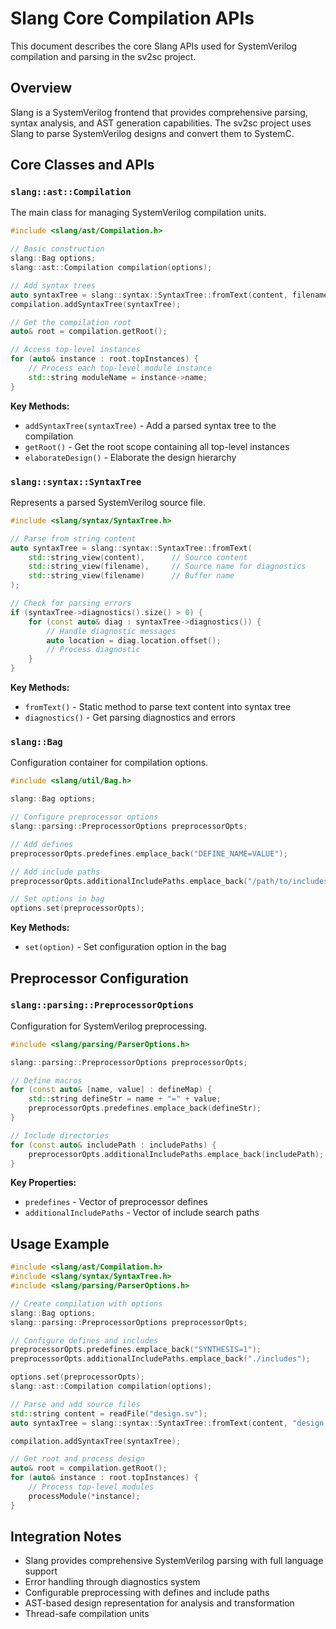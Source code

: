 # Slang Core Compilation APIs

This document describes the core Slang APIs used for SystemVerilog compilation and parsing in the sv2sc project.

## Overview

Slang is a SystemVerilog frontend that provides comprehensive parsing, syntax analysis, and AST generation capabilities. The sv2sc project uses Slang to parse SystemVerilog designs and convert them to SystemC.

## Core Classes and APIs

### `slang::ast::Compilation`

The main class for managing SystemVerilog compilation units.

```cpp
#include <slang/ast/Compilation.h>

// Basic construction
slang::Bag options;
slang::ast::Compilation compilation(options);

// Add syntax trees
auto syntaxTree = slang::syntax::SyntaxTree::fromText(content, filename, filename);
compilation.addSyntaxTree(syntaxTree);

// Get the compilation root
auto& root = compilation.getRoot();

// Access top-level instances
for (auto& instance : root.topInstances) {
    // Process each top-level module instance
    std::string moduleName = instance->name;
}
```

**Key Methods:**
- `addSyntaxTree(syntaxTree)` - Add a parsed syntax tree to the compilation
- `getRoot()` - Get the root scope containing all top-level instances
- `elaborateDesign()` - Elaborate the design hierarchy

### `slang::syntax::SyntaxTree`

Represents a parsed SystemVerilog source file.

```cpp
#include <slang/syntax/SyntaxTree.h>

// Parse from string content
auto syntaxTree = slang::syntax::SyntaxTree::fromText(
    std::string_view(content),      // Source content
    std::string_view(filename),     // Source name for diagnostics
    std::string_view(filename)      // Buffer name
);

// Check for parsing errors
if (syntaxTree->diagnostics().size() > 0) {
    for (const auto& diag : syntaxTree->diagnostics()) {
        // Handle diagnostic messages
        auto location = diag.location.offset();
        // Process diagnostic
    }
}
```

**Key Methods:**
- `fromText()` - Static method to parse text content into syntax tree
- `diagnostics()` - Get parsing diagnostics and errors

### `slang::Bag`

Configuration container for compilation options.

```cpp
#include <slang/util/Bag.h>

slang::Bag options;

// Configure preprocessor options
slang::parsing::PreprocessorOptions preprocessorOpts;

// Add defines
preprocessorOpts.predefines.emplace_back("DEFINE_NAME=VALUE");

// Add include paths
preprocessorOpts.additionalIncludePaths.emplace_back("/path/to/includes");

// Set options in bag
options.set(preprocessorOpts);
```

**Key Methods:**
- `set(option)` - Set configuration option in the bag

## Preprocessor Configuration

### `slang::parsing::PreprocessorOptions`

Configuration for SystemVerilog preprocessing.

```cpp
#include <slang/parsing/ParserOptions.h>

slang::parsing::PreprocessorOptions preprocessorOpts;

// Define macros
for (const auto& [name, value] : defineMap) {
    std::string defineStr = name + "=" + value;
    preprocessorOpts.predefines.emplace_back(defineStr);
}

// Include directories
for (const auto& includePath : includePaths) {
    preprocessorOpts.additionalIncludePaths.emplace_back(includePath);
}
```

**Key Properties:**
- `predefines` - Vector of preprocessor defines
- `additionalIncludePaths` - Vector of include search paths

## Usage Example

```cpp
#include <slang/ast/Compilation.h>
#include <slang/syntax/SyntaxTree.h>
#include <slang/parsing/ParserOptions.h>

// Create compilation with options
slang::Bag options;
slang::parsing::PreprocessorOptions preprocessorOpts;

// Configure defines and includes
preprocessorOpts.predefines.emplace_back("SYNTHESIS=1");
preprocessorOpts.additionalIncludePaths.emplace_back("./includes");

options.set(preprocessorOpts);
slang::ast::Compilation compilation(options);

// Parse and add source files
std::string content = readFile("design.sv");
auto syntaxTree = slang::syntax::SyntaxTree::fromText(content, "design.sv", "design.sv");

compilation.addSyntaxTree(syntaxTree);

// Get root and process design
auto& root = compilation.getRoot();
for (auto& instance : root.topInstances) {
    // Process top-level modules
    processModule(*instance);
}
```

## Integration Notes

- Slang provides comprehensive SystemVerilog parsing with full language support
- Error handling through diagnostics system
- Configurable preprocessing with defines and include paths  
- AST-based design representation for analysis and transformation
- Thread-safe compilation units
